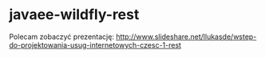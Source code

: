 # javaee-wildfly-rest

Polecam zobaczyć prezentację: http://www.slideshare.net/llukasde/wstep-do-projektowania-usug-internetowych-czesc-1-rest
